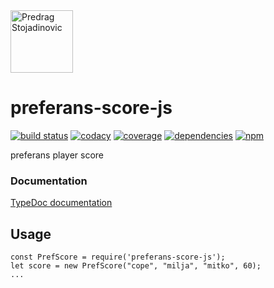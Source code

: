 <a href="http://stojadinovic.net">
  <img alt="Predrag Stojadinovic" src="https://en.stojadinovic.net/assets/images/logo-128x128-88.jpg" width="100">
</a>

# preferans-score-js
[![build status](https://img.shields.io/travis/prefko/preferans-score-js.svg?branch=master)](https://travis-ci.org/prefko/preferans-score-js)
[![codacy](https://img.shields.io/codacy/grade/53dbe60afded44a2994cc230c32f92fb.svg)](https://www.codacy.com/project/prefko/preferans-score-js/dashboard)
[![coverage](https://img.shields.io/coveralls/github/prefko/preferans-score-js/master.svg)](https://coveralls.io/github/prefko/preferans-score-js?branch=master)
[![dependencies](https://david-dm.org/prefko/preferans-score-js.svg)](https://www.npmjs.com/package/preferans-score-js)
[![npm](https://img.shields.io/npm/dt/preferans-score-js.svg)](https://www.npmjs.com/package/preferans-score-js)

preferans player score

### Documentation

[TypeDoc documentation](https://prefko.github.io/preferans-score-js/docs/)

## Usage

    const PrefScore = require('preferans-score-js');
    let score = new PrefScore("cope", "milja", "mitko", 60);
    ...